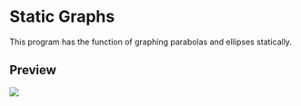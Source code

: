 # Static Graphs
This program has the function of graphing parabolas and ellipses statically. 

## Preview
![](https://i.postimg.cc/TYMDD52j/Graphs.png)